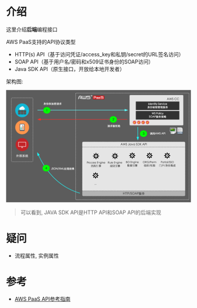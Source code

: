 # 介绍

这里介绍**后端**编程接口

AWS PaaS支持的API协议类型

- HTTP(s) API（基于访问凭证/access_key和私钥/secret的URL签名访问）
- SOAP API（基于用户名/密码和x509证书身份的SOAP访问）
- Java SDK API（原生接口，开放给本地开发者）

架构图:

![img](.API/1.png)

> 可以看到, JAVA SDK API是HTTP API和SOAP API的后端实现











# 疑问

* 流程属性, 实例属性





































# 参考

* [AWS PaaS API参考指南](https://docs.awspaas.com/reference-guide/aws-paas-api-guide/index.html)